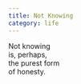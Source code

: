 ```yaml
---
title: Not Knowing
category: life
---
```

Not knowing  
is, perhaps,   
the purest form  
of honesty.
